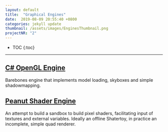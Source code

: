 ```yaml
---
layout: default
title:  "Graphical Engines"
date:  2019-08-09 20:55:40 +0800
categories: jekyll update
thumbnail: /assets/images/EnginesThumbnail.png
projectNR: "2"
---
```


* TOC
{:toc}

---

## [C# OpenGL Engine](https://github.com/JPBotelho/OpenGL-Sandbox)
Barebones engine that implements model loading, skyboxes and simple shadowmapping.

## [Peanut Shader Engine](https://github.com/JPBotelho/Peanut-Shader-Engine)
An attempt to build a sandbox to build pixel shaders, facilitating input of textures and external variables. Ideally an offline Shatertoy, in practice an incomplete, simple quad renderer.
